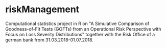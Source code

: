 # riskManagement
Computational statistics project in R on "A Simulative Comparison of Goodness-of-Fit Tests (GOFTs) from an Operational Risk Perspective with Focus on Loss Severity Distributions" together with the Risk Office of a german bank from 31.03.2018-01.07.2018.
